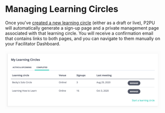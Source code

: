 # Managing Learning Circles

Once you've [created a new learning circle](creating-learning-circles.md) \(either as a draft or live\), P2PU will automatically generate a sign-up page and a private management page associated with that learning circle. You will receive a confirmation email that contains links to both pages, and you can navigate to them manually on your Facilitator Dashboard.

![&quot;My Learning Circles&quot; section of the Facilitator Dashboard showing links to Manage different learning circles](../../.gitbook/assets/screen-shot-2021-04-22-at-2.10.31-pm.png)



